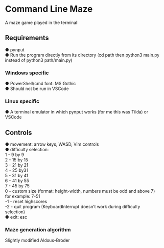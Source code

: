 # Command Line Maze
A maze game played in the terminal

## Requirements
 ● pynput<br/>
 ● Run the program directly from its directory (cd path then python3 main.py instead of python3 path/main.py)
 
### Windows specific
 ● PowerShell/cmd font: MS Gothic<br/>
 ● Should not be run in VSCode
 
### Linux specific
 ● A terminal emulator in which pynput works (for me this was Tilda) or VSCode

## Controls
 ● movement: arrow keys, WASD, Vim controls<br/>
 ● difficulty selection:<br/>
    1  - 9 by 9<br/>
    2  - 15 by 15<br/>
    3  - 21 by 21<br/>
    4  - 25 by31<br/>
    5  - 31 by 41<br/>
    6  - 41 by 55<br/>
    7  - 45 by 75<br/>
    0  - custom size (format: height-width, numbers must be odd and above 7) for example: 7-51<br/>
   -1 - reset highscores<br/>
   -2 - quit program (KeyboardInterrupt doesn't work during difficulty selection)<br/>
 ● exit: esc<br/>

### Maze generation algorithm
   Slightly modified Aldous-Broder
